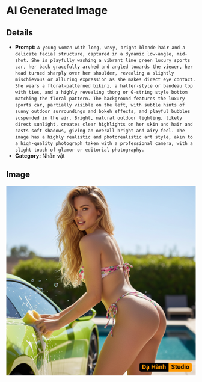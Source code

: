# AI Generated Image

## Details
- **Prompt:** `A young woman with long, wavy, bright blonde hair and a delicate facial structure, captured in a dynamic low-angle, mid-shot. She is playfully washing a vibrant lime green luxury sports car, her back gracefully arched and angled towards the viewer, her head turned sharply over her shoulder, revealing a slightly mischievous or alluring expression as she makes direct eye contact. She wears a floral-patterned bikini, a halter-style or bandeau top with ties, and a highly revealing thong or G-string style bottom matching the floral pattern. The background features the luxury sports car, partially visible on the left, with subtle hints of sunny outdoor surroundings and bokeh effects, and playful bubbles suspended in the air. Bright, natural outdoor lighting, likely direct sunlight, creates clear highlights on her skin and hair and casts soft shadows, giving an overall bright and airy feel. The image has a highly realistic and photorealistic art style, akin to a high-quality photograph taken with a professional camera, with a slight touch of glamor or editorial photography.`
- **Category:** Nhân vật


## Image
![AI Generated Image](./image-2025-10-18T00-26-17-906Z-id8v8.png)